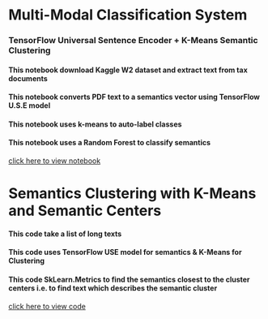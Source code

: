 # Multi-Modal Classification System

### TensorFlow Universal Sentence Encoder + K-Means Semantic Clustering

#### This notebook download Kaggle W2 dataset and extract text from tax documents
#### This notebook converts PDF text to a semantics vector using TensorFlow U.S.E model
#### This notebook uses k-means to auto-label classes
#### This notebook uses a Random Forest to classify semantics

[click here to view notebook](https://github.com/akorostelev83/tensorflow-semantics/blob/main/tensorflow-use-classification-notebook.ipynb)


# Semantics Clustering with K-Means and Semantic Centers

#### This code take a list of long texts
#### This code uses TensorFlow USE model for semantics & K-Means for Clustering
#### This code SkLearn.Metrics to find the semantics closest to the cluster centers i.e. to find text which describes the semantic cluster

[click here to view code](https://github.com/akorostelev83/tensorflow-semantics/blob/main/tensorflow-semantics-clustering-and-cluster-descriptions.py)
